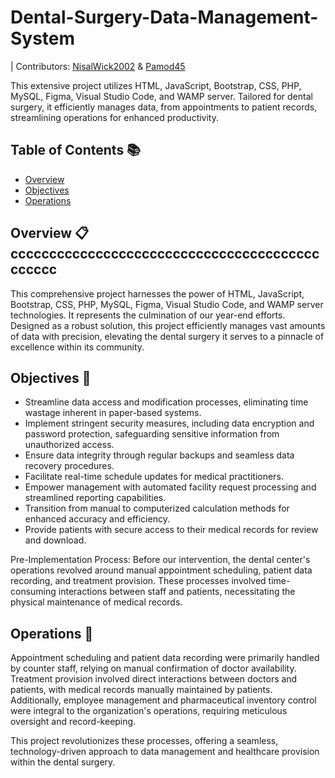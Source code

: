 # Dental-Surgery-Data-Management-System

| Contributors: [NisalWick2002](https://github.com/NisalWick2002) & [Pamod45](https://github.com/Pamod45)

This extensive project utilizes HTML, JavaScript, Bootstrap, CSS, PHP, MySQL, Figma, Visual Studio Code, and WAMP server. Tailored for dental surgery, it efficiently manages data, from appointments to patient records, streamlining operations for enhanced productivity.

## Table of Contents 📚

- [Overview](https://github.com/NisalWick2002/Dental-Surgery-Data-Management-System?tab=readme-ov-file#overview-)
- [Objectives](https://github.com/NisalWick2002/Dental-Surgery-Data-Management-System?tab=readme-ov-file#objectives-)
- [Operations](https://github.com/NisalWick2002/Dental-Surgery-Data-Management-System?tab=readme-ov-file#operations-)

## Overview 📋cccccccccccccccccccccccccccccccccccccccccccccc

This comprehensive project harnesses the power of HTML, JavaScript, Bootstrap, CSS, PHP, MySQL, Figma, Visual Studio Code, and WAMP server technologies. It represents the culmination of our year-end efforts. Designed as a robust solution, this project efficiently manages vast amounts of data with precision, elevating the dental surgery it serves to a pinnacle of excellence within its community.

## Objectives 🎯

- Streamline data access and modification processes, eliminating time wastage inherent in paper-based systems.
- Implement stringent security measures, including data encryption and password protection, safeguarding sensitive information from unauthorized access.
- Ensure data integrity through regular backups and seamless data recovery procedures.
- Facilitate real-time schedule updates for medical practitioners.
- Empower management with automated facility request processing and streamlined reporting capabilities.
- Transition from manual to computerized calculation methods for enhanced accuracy and efficiency.
- Provide patients with secure access to their medical records for review and download.

Pre-Implementation Process:
Before our intervention, the dental center's operations revolved around manual appointment scheduling, patient data recording, and treatment provision. 
These processes involved time-consuming interactions between staff and patients, necessitating the physical maintenance of medical records.

## Operations 🔧

Appointment scheduling and patient data recording were primarily handled by counter staff, relying on manual confirmation of doctor availability. Treatment provision involved direct interactions between doctors and patients, with medical records manually maintained by patients. Additionally, employee management and pharmaceutical inventory control were integral to the organization's operations, requiring meticulous oversight and record-keeping.

This project revolutionizes these processes, offering a seamless, technology-driven approach to data management and healthcare provision within the dental surgery.
